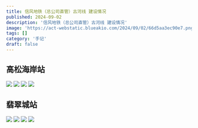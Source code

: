 ```yaml
---
title: 信风地铁（总公司直管）古河线 建设情况
published: 2024-09-02
description: '信风地铁（总公司直管）古河线 建设情况'
image: 'https://act-webstatic.blueakio.com/2024/09/02/66d5aa3ec90e7.png'
tags: []
category: '手记'
draft: false 
---
```

## 高松海岸站
![](https://act-webstatic.blueakio.com/2024/09/02/66d5a983f0fa2.png)
![](https://act-webstatic.blueakio.com/2024/09/02/66d5a9bf274d7.png)
![](https://act-webstatic.blueakio.com/2024/09/02/66d5a9c6795e5.png)
![](https://act-webstatic.blueakio.com/2024/09/02/66d5a9d907988.png)

## 翡翠城站
![](https://act-webstatic.blueakio.com/2024/09/02/66d5aa3ec90e7.png)
![](https://act-webstatic.blueakio.com/2024/09/02/66d5aa59e9e48.png)
![](https://act-webstatic.blueakio.com/2024/09/02/66d5aa5e6daa0.png)
![](https://act-webstatic.blueakio.com/2024/09/02/66d5aa274438d.png)